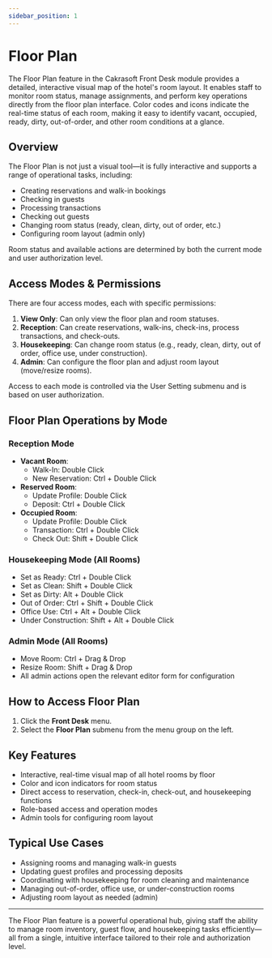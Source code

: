 ```yaml
---
sidebar_position: 1
---
```


# Floor Plan

The Floor Plan feature in the Cakrasoft Front Desk module provides a detailed, interactive visual map of the hotel's room layout. It enables staff to monitor room status, manage assignments, and perform key operations directly from the floor plan interface. Color codes and icons indicate the real-time status of each room, making it easy to identify vacant, occupied, ready, dirty, out-of-order, and other room conditions at a glance.

## Overview

The Floor Plan is not just a visual tool—it is fully interactive and supports a range of operational tasks, including:
- Creating reservations and walk-in bookings
- Checking in guests
- Processing transactions
- Checking out guests
- Changing room status (ready, clean, dirty, out of order, etc.)
- Configuring room layout (admin only)

Room status and available actions are determined by both the current mode and user authorization level.

## Access Modes & Permissions

There are four access modes, each with specific permissions:

1. **View Only**: Can only view the floor plan and room statuses.
2. **Reception**: Can create reservations, walk-ins, check-ins, process transactions, and check-outs.
3. **Housekeeping**: Can change room status (e.g., ready, clean, dirty, out of order, office use, under construction).
4. **Admin**: Can configure the floor plan and adjust room layout (move/resize rooms).

Access to each mode is controlled via the User Setting submenu and is based on user authorization.

## Floor Plan Operations by Mode

### Reception Mode
- **Vacant Room**:
  - Walk-In: Double Click
  - New Reservation: Ctrl + Double Click
- **Reserved Room**:
  - Update Profile: Double Click
  - Deposit: Ctrl + Double Click
- **Occupied Room**:
  - Update Profile: Double Click
  - Transaction: Ctrl + Double Click
  - Check Out: Shift + Double Click

### Housekeeping Mode (All Rooms)
- Set as Ready: Ctrl + Double Click
- Set as Clean: Shift + Double Click
- Set as Dirty: Alt + Double Click
- Out of Order: Ctrl + Shift + Double Click
- Office Use: Ctrl + Alt + Double Click
- Under Construction: Shift + Alt + Double Click

### Admin Mode (All Rooms)
- Move Room: Ctrl + Drag & Drop
- Resize Room: Shift + Drag & Drop
- All admin actions open the relevant editor form for configuration

## How to Access Floor Plan

1. Click the **Front Desk** menu.
2. Select the **Floor Plan** submenu from the menu group on the left.

## Key Features

- Interactive, real-time visual map of all hotel rooms by floor
- Color and icon indicators for room status
- Direct access to reservation, check-in, check-out, and housekeeping functions
- Role-based access and operation modes
- Admin tools for configuring room layout

## Typical Use Cases

- Assigning rooms and managing walk-in guests
- Updating guest profiles and processing deposits
- Coordinating with housekeeping for room cleaning and maintenance
- Managing out-of-order, office use, or under-construction rooms
- Adjusting room layout as needed (admin)

---

The Floor Plan feature is a powerful operational hub, giving staff the ability to manage room inventory, guest flow, and housekeeping tasks efficiently—all from a single, intuitive interface tailored to their role and authorization level.